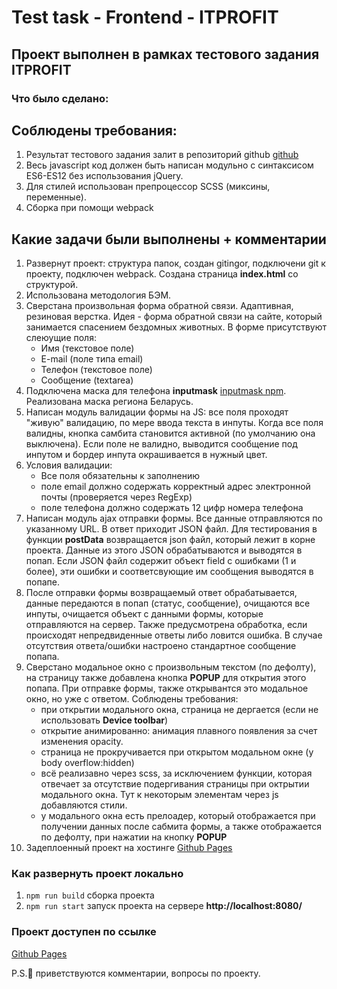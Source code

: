 # Test task - Frontend - ITPROFIT

## Проект выполнен в рамках тестового задания ITPROFIT

### Что было сделано:

## Соблюдены требования:
1. Результат тестового задания залит в репозиторий github [github](https://github.com/kseniya7991/itprofit-test-task)
2. Весь javascript код должен быть написан модульно с синтаксисом ES6-ES12 без использования jQuery.
3. Для стилей использован препроцессор SCSS (миксины, переменные).
4. Сборка при помощи webpack

## Какие задачи были выполнены + комментарии
1. Развернут проект: структура папок, создан gitingor, подключени git к проекту, подключен webpack. Создана страница **index.html** со структурой.
2. Использована методология БЭМ.
3. Сверстана произвольная форма обратной связи. Адаптивная, резиновая верстка. Идея - форма обратной связи на сайте, который занимается спасением бездомных животных. В форме присутствуют слеюущие поля:
    + Имя (текстовое поле)
    + E-mail (поле типа email)
    + Телефон (текстовое поле)
    + Сообщение (textarea)
4. Подключена маска для телефона **inputmask** [inputmask npm](https://github.com/RobinHerbots/Inputmask). Реализована маска региона Беларусь.
5. Написан модуль валидации формы на JS:  все поля проходят "живую" валидацию, по мере ввода текста в инпуты. Когда все поля валидны, кнопка самбита становится активной (по умолчанию она выключена). Если поле не валидно, выводится сообщение под инпутом и бордер инпута окрашивается в нужный цвет.
6. Условия валидации:
    + Все поля обязательны к заполнению
    + поле email должно содержать корректный адрес электронной почты (проверяется через RegExp)
    + поле телефона должно содержать 12 цифр номера телефона
7. Написан модуль ajax отправки формы. Все данные отправляются по указанному URL. В ответ приходит JSON файл. Для тестирования в функции **postData** возвращается json файл, который лежит в корне проекта. Данные из этого JSON обрабатываются и выводятся в попап. Если JSON файл содержит объект field с ошибками (1 и более), эти ошибки и соответсвующие им сообщения выводятся в попапе.
8. После отправки формы возвращаемый ответ обрабатывается, данные передаются в попап (статус, сообщение), очищаются все инпуты, очищается объект с данными формы, которые отправляются на сервер. Также предусмотрена обработка, если происходят непредвиденные ответы либо ловится ошибка. В случае отсутствия ответа/ошибки настроено стандартное сообщение попапа.
9. Сверстано модальное окно с произвольным текстом (по дефолту), на страницу также добавлена кнопка **POPUP** для открытия этого попапа. При отправке формы, также открывантся это модальное окно, но уже с ответом. Соблюдены требования:
    + при открытии модального окна, страница не дергается (если не использовать **Device toolbar**)
    + открытие анимированно: анимация плавного появления за счет изменения opacity.
    + страница не прокручивается при открытом модальном окне (у body overflow:hidden)
    + всё реализавно через scss, за исключением функции, которая отвечает за отсутствие подергивания страницы при октрытии модального окна. Тут к некоторым элементам через js добавляются стили.
    + у модального окна есть прелоадер, который отображается при получении данных после сабмита формы, а также отображается по дефолту, при нажатии на кнопку **POPUP**
10. Задеплоенный проект на хостинге [Github Pages](https://kseniya7991.github.io/itprofit-test-task/)

### Как развернуть проект локально
1. `npm run build` сборка проекта
2. `npm run start` запуск проекта на сервере **http://localhost:8080/**

### Проект доступен по ссылке
[Github Pages](https://kseniya7991.github.io/itprofit-test-task/)

P.S.🙋‍ приветствуются комментарии, вопросы по проекту.